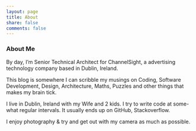 ```yaml
---
layout: page
title: About
share: false
comments: false
---
```



### About Me

By day, I’m Senior Technical Architect for ChannelSight, a advertising technology company based in Dublin, Ireland.

This blog is somewhere I can scribble my musings on Coding, Software Development, Design, Architecture, Maths, Puzzles and other things that makes my brain tick.

I live in Dublin, Ireland with my Wife and 2 kids. I try to write code at some-what regular intervals. It usually ends up on GitHub, Stackoverflow.

I enjoy photography & try and get out with my camera as much as possible.